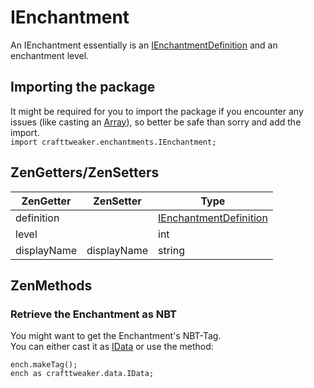 # IEnchantment

An IEnchantment essentially is an [IEnchantmentDefinition](/Vanilla/Enchantments/IEnchantmentDefinition/) and an enchantment level.  

## Importing the package
It might be required for you to import the package if you encounter any issues (like casting an [Array](/AdvancedFunctions/Arrays_and_Loops/)), so better be safe than sorry and add the import.  
`import crafttweaker.enchantments.IEnchantment;`

## ZenGetters/ZenSetters

| ZenGetter   | ZenSetter   | Type                                             |
|-------------|-------------|--------------------------------------------------|
| definition  |             | [IEnchantmentDefinition](/Vanilla/Enchantments/IEnchantmentDefinition/) |
| level       |             | int                                              |
| displayName | displayName | string                                           |

## ZenMethods
### Retrieve the Enchantment as NBT
You might want to get the Enchantment's NBT-Tag.  
You can either cast it as [IData](/Vanilla/Data/IData/) or use the method: 
```
ench.makeTag();
ench as crafttweaker.data.IData;
```